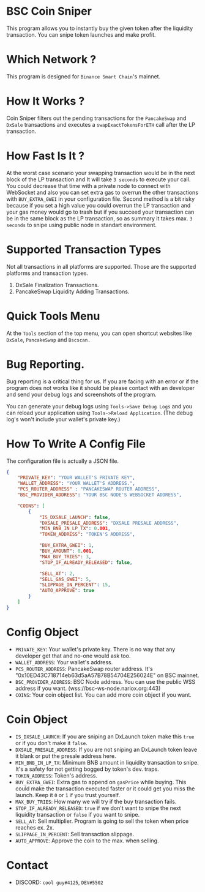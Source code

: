 # BSC Coin Sniper
This program allows you to instantly buy the given token after the liquidity transaction. You can snipe token launches and make profit.

# Which Network ?
This program is designed for `Binance Smart Chain`'s mainnet.

# How It Works ?
Coin Sniper filters out the pending transactions for the `PancakeSwap` and `DxSale` transactions and executes a `swapExactTokensForETH` call after the LP transaction.

# How Fast Is It ?
At the worst case scenario your swapping transaction would be in the next block of the LP transaction and It will take `3 seconds` to execute your call.
You could decrease that time with a private node to connect with WebSocket and also you can set extra gas to overrun the other transactions with `BUY_EXTRA_GWEI` in your configuration file. Second method is a bit risky because if you set a high value you could overrun the LP transaction and your gas money would go to trash but if you succeed your transaction can be in the same block as the LP transaction, so as summary it takes max. `3 seconds` to snipe using public node in standart environment.

# Supported Transaction Types
Not all transactions in all platforms are supported. Those are the supported platforms and transaction types.

1. DxSale Finalization Transactions.
2. PancakeSwap Liquidity Adding Transactions.

# Quick Tools Menu
At the `Tools` section of the top menu, you can open shortcut websites like `DxSale`, `PancakeSwap` and `Bscscan.`

# Bug Reporting.
Bug reporting is a critical thing for us. If you are facing with an error or if the program does not works like it should be please contact with an developer and send your debug logs and screenshots of the program.

You can generate your debug logs using `Tools->Save Debug Logs` and you can reload your application using `Tools->Reload Application`.
(The debug log's won't include your wallet's private key.)

# How To Write A Config File
The configuration file is actually a JSON file.

```json
{
    "PRIVATE_KEY": "YOUR WALLET'S PRIVATE KEY",
    "WALLET_ADDRESS": "YOUR WALLET'S ADDRESS.",
    "PCS_ROUTER_ADDRESS" : "PANCAKESWAP ROUTER ADDRESS",
    "BSC_PROVIDER_ADDRESS": "YOUR BSC NODE'S WEBSOCKET ADDRESS",

    "COINS": [
        {   
            "IS_DXSALE_LAUNCH": false,
            "DXSALE_PRESALE_ADDRESS": "DXSALE PRESALE ADDRESS",
            "MIN_BNB_IN_LP_TX": 0.001,
            "TOKEN_ADDRESS": "TOKEN'S ADDRESS",

            "BUY_EXTRA_GWEI": 1,
            "BUY_AMOUNT": 0.001,
            "MAX_BUY_TRIES": 3,
            "STOP_IF_ALREADY_RELEASED": false,

            "SELL_AT": 2,
            "SELL_GAS_GWEI": 5,
            "SLIPPAGE_IN_PERCENT": 15,
            "AUTO_APPROVE": true
        }
    ]
}
```

# Config Object
* `PRIVATE_KEY`: Your wallet's private key. There is no way that any developer get that and no-one would ask too.
* `WALLET_ADDRESS`: Your wallet's address.
* `PCS_ROUTER_ADDRESS`: PancakeSwap router address. It's "0x10ED43C718714eb63d5aA57B78B54704E256024E" on BSC mainnet.
* `BSC_PROVIDER_ADDRESS`: BSC Node address. You can use the public WSS address if you want. (wss://bsc-ws-node.nariox.org:443)
* `COINS`: Your coin object list. You can add more coin object if you want.

# Coin Object
* `IS_DXSALE_LAUNCH`: If you are sniping an DxLaunch token make this `true` or if you don't make it `false`.
* `DXSALE_PRESALE_ADDRESS`: If you are not sniping an DxLaunch token leave it blank or put the presale address here.
* `MIN_BNB_IN_LP_TX`: Minimum BNB amount in liquidity transaction to snipe. It's a safety for not getting bogged by token's dev. traps.
* `TOKEN_ADDRESS`: Token's address.
* `BUY_EXTRA_GWEI`: Extra gas to append on `gasPrice` while buying. This could make the transaction executed faster or it could get you miss the launch. Keep it `0` or `1` if you trust yourself.
* `MAX_BUY_TRIES`: How many we will try if the buy transaction fails.
* `STOP_IF_ALREADY_RELEASED`: `true` if we don't want to snipe the next liquidity transaction or `false` if you want to snipe.
* `SELL_AT`: Sell multiplier. Program is going to sell the token when price reaches ex. 2x.
* `SLIPPAGE_IN_PERCENT`: Sell transaction slippage.
* `AUTO_APPROVE`: Approve the coin to the max. when selling.

# Contact
* DISCORD: `cool guy#4125`, `DEV#5502`

